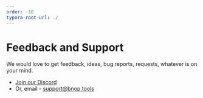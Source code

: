 ```yaml
---
order: -10
typora-root-url: ./
---
```


# Feedback and Support

We would love to get feedback, ideas, bug reports, requests, whatever is on your mind. 

- [Join our Discord](https://discord.gg/TKvmCU9rxV)
- Or, email - support@bnop.tools
